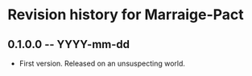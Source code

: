 # Revision history for Marraige-Pact

## 0.1.0.0 -- YYYY-mm-dd

* First version. Released on an unsuspecting world.
